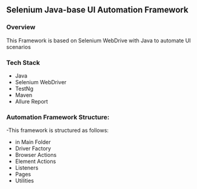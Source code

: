 ##  Selenium Java-base UI Automation Framework

### Overview
This Framework is based on Selenium WebDrive with Java to automate UI scenarios

### Tech Stack
- Java
- Selenium WebDriver 
- TestNg
- Maven
- Allure Report

### Automation Framework Structure:
-This framework is structured as follows:
 - in Main Folder
  - Driver Factory
  - Browser Actions
  - Element Actions
  - Listeners
  - Pages
  - Utilities